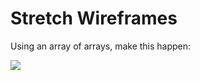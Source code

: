 # Stretch Wireframes

Using an array of arrays, make this happen:

![](https://galvanize.mybalsamiq.com/mockups/2326975.png?key=dd6f91232218fa4d6cbf663738e10e0cfca3e151)
